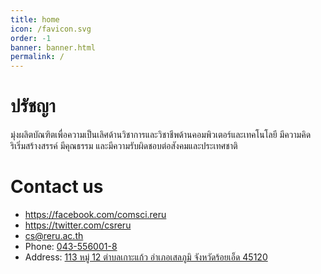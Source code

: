 ```yaml
---
title: home
icon: /favicon.svg
order: -1
banner: banner.html
permalink: /
---
```


# ปรัชญา

มุ่งผลิตบัณฑิตเพื่อความเป็นเลิศด้านวิชาการและวิชาชีพด้านคอมพิวเตอร์และเทคโนโลยี มีความคิดริเริ่มสร้างสรรค์ มีคุณธรรม และมีความรับผิดชอบต่อสังคมและประเทศชาติ

# Contact us

- <https://facebook.com/comsci.reru>
- <https://twitter.com/csreru>
- <cs@reru.ac.th>
- Phone: [043-556001-8](tel:043-556001-8)
- Address: [113 หมู่ 12 ตำบลเกาะแก้ว อำเภอเสลภูมิ จังหวัดร้อยเอ็ด 45120](g.page/csreru)
